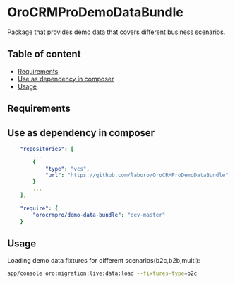 # OroCRMProDemoDataBundle
Package that provides demo data that covers different business scenarios.

Table of content
-----------------

- [Requirements](#requirements)
- [Use as dependency in composer](#use-as-dependency-in-composer)
- [Usage](#usage)

Requirements
------------

Use as dependency in composer
-----------------------------

```yaml
	"repositories": [
		...
        {
            "type": "vcs",
            "url": "https://github.com/laboro/OroCRMProDemoDataBundle"
        }
        ...
    ],
	...
    "require": {
        "orocrmpro/demo-data-bundle": "dev-master"
    }
```

Usage
-----------------------------

Loading demo data fixtures for different scenarios(b2c,b2b,multi):


```bash
app/console oro:migration:live:data:load --fixtures-type=b2c
```


